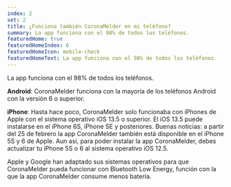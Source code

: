```yaml
---
index: 2
set: 2
title: ¿Funciona también CoronaMelder en mi teléfono?
summary: La app funciona con el 98% de todos los teléfonos.
featuredHome: true
featuredHomeIndex: 6
featuredHomeIcon: mobile-check
featuredHomeText: La app funciona con el 98% de todos los teléfonos.
---
```

La app funciona con el 98% de todos los teléfonos.

**Android**: CoronaMelder funciona con la mayoría de los teléfonos Android con la versión 6 o superior.

**iPhone**: Hasta hace poco, CoronaMelder solo funcionaba con iPhones de Apple con el sistema operativo iOS 13.5 o superior. El iOS 13.5 puede instalarse en el iPhone 6S, iPhone SE y posteriores. Buenas noticias: a partir del 25 de febrero la app CoronaMelder también está disponible en el iPhone 5S y 6 de Apple. Aun así, para poder instalar la app CoronaMelder, debes actualizar tu iPhone 5S o 6 al sistema operativo iOS 12.5.

Apple y Google han adaptado sus sistemas operativos para que CoronaMelder pueda funcionar con Bluetooth Low Energy, función con la que la app CoronaMelder consume menos batería.
